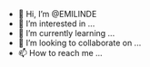 - 👋 Hi, I’m @EMILINDE
- 👀 I’m interested in ...
- 🌱 I’m currently learning ...
- 💞️ I’m looking to collaborate on ...
- 📫 How to reach me ...

<!---
EMILINDE/EMILINDE is a ✨ special ✨ repository because its `README.md` (this file) appears on your GitHub profile.
You can click the Preview link to take a look at your changes.
--->
